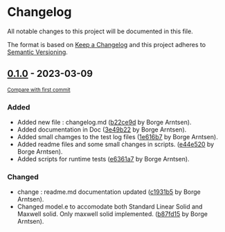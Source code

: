 # Changelog

All notable changes to this project will be documented in this file.

The format is based on [Keep a Changelog](http://keepachangelog.com/en/1.0.0/)
and this project adheres to [Semantic Versioning](http://semver.org/spec/v2.0.0.html).

<!-- insertion marker -->
## [0.1.0](https://github.com/barntsen/PyAc2d/releases/tag/0.1.0) - 2023-03-09

<small>[Compare with first commit](https://github.com/barntsen/PyAc2d/compare/eadfe1596e79c5b22ea9050c5b8ceab818aa98fb...0.1.0)</small>

### Added

- Added new file : changelog.md ([b22ce9d](https://github.com/barntsen/PyAc2d/commit/b22ce9d039b36ab83f93c8ba64de033250dcb336) by Borge Arntsen).
- Added documentation in Doc ([3e49b22](https://github.com/barntsen/PyAc2d/commit/3e49b228f1adb275c58fe3118502b7d2d0ea7e67) by Borge Arntsen).
- Added small chamges to the test log files ([1e616b7](https://github.com/barntsen/PyAc2d/commit/1e616b74d86627cf9bcaacb8b1c2a9dbdf0dfe4d) by Borge Arntsen).
- Added readme files and some small changes in scripts. ([e44e520](https://github.com/barntsen/PyAc2d/commit/e44e520f5a4f3f7ffa13adc5d024dec23b2780c6) by Borge Arntsen).
- Added scripts for runtime tests ([e6361a7](https://github.com/barntsen/PyAc2d/commit/e6361a71283e7ff2e43820d03d94683ad3258e3d) by Borge Arntsen).

### Changed

- change : readme.md documentation updated ([c1931b5](https://github.com/barntsen/PyAc2d/commit/c1931b501b7876db408f2d00afcffafb0cdfb4e3) by Borge Arntsen).
- Changed model.e to accomodate both Standard Linear Solid and Maxwell solid. Only maxwell solid implemented. ([b87fd15](https://github.com/barntsen/PyAc2d/commit/b87fd1538da6c466664aa716634f616cfc3c3eb5) by Borge Arntsen).

